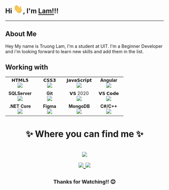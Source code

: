 ## Hi <img src="https://raw.githubusercontent.com/parth-27/parth-27/master/Hi.gif" width="30px">, I'm [Lam!](https://github.com/truonglam83)!!

</h2>

<hr/>

## About Me

Hey My name is Truong Lam, I'm a student at UIT. I'm a Beginner Developer and i'm looking forward to learn new skills and add them in the list.

## Working with
<table>
  <tbody>
    <tr valign="top">
      <td width="25%" align="center">
        <span>𝗛𝗧𝗠𝗟𝟱</span><br>
        <img height="64px" src="https://cdn.svgporn.com/logos/html-5.svg">
      </td>
      <td width="25%" align="center">
        <span>𝗖𝗦𝗦𝟯</span><br>
        <img height="64px" src="https://cdn.svgporn.com/logos/css-3.svg">
      </td>
      <td width="25%" align="center">
        <span>𝗝𝗮𝘃𝗮𝗦𝗰𝗿𝗶𝗽𝘁</span><br>
        <img height="64px" src="https://cdn.svgporn.com/logos/javascript.svg">
      </td>
      <td width="25%" align="center">
        <span><strong>Angular</strong>
        </span><br>
        <img height="64px" src="https://angular.io/assets/images/logos/angularjs/AngularJS-Shield.svg">
      </td>
    </tr>
    <tr valign="top">
      <td width="25%" align="center">
        <span><strong>SQLServer</strong>
        </span><br>
        <img height="64px" src="https://www.svgrepo.com/show/303229/microsoft-sql-server-logo.svg">
      </td>
      <td width="25%" align="center">
        <span><strong>Git</strong>
        </span><br>
        <img height="64px" src="https://cdn.svgporn.com/logos/git-icon.svg">
      </td>
      <td width="25%" align="center">
        <span>𝗩𝗦 2020</span><br>
        <img height="64px" src="https://seeklogo.com/images/V/visual-studio-logo-14F95CF819-seeklogo.com.png">
      </td>
      <td width="25%" align="center">
        <span>𝗩𝗦 𝗖𝗼𝗱𝗲</span><br>
        <img height="64px" src="https://cdn.svgporn.com/logos/visual-studio-code.svg">
      </td>
    </tr>
    <tr valign="top">
      <td width="25%" align="center">
        <span><strong>.NET Core </strong></span><br>
        <img height="64px" src="https://upload.wikimedia.org/wikipedia/commons/thumb/e/ee/.NET_Core_Logo.svg/1200px-.NET_Core_Logo.svg.png">
      </td>
      <td width="25%" align="center">
        <span><strong>Figma</strong></span><br>
        <img height="64px" src="https://seeklogo.com/images/F/figma-logo-E4E21D3AEA-seeklogo.com.png">
      </td>
      <td width="25%" align="center">
        <span><strong>MongoDB</strong></span><br>
        <img height="64px" src="https://www.svgrepo.com/show/331488/mongodb.svg">
      </td>
      <td width="25%" align="center">
        <span><strong>C#/C++</strong></span><br>
        <img height="64px" src="https://miro.medium.com/max/460/1*sz9n_vb48iaY9vuzIgqJqQ.png">
      </td>
    </tr>
  </tbody>
</table>


<h1 align="center">
✨ Where you can find me ✨
  
  <!-- https://img.shields.io/badge/Linkedin-Parth Patel-blue&?style=social&logo=linkedin -->

  <!-- https://img.shields.io/badge/Github-Parth%20Patel-black&?style=social&logo=Github -->

  <!-- https://img.shields.io/badge/Facebook-Parth%20Patel-darkblue&?style=social&logo=Facebook -->

  <!-- https://img.shields.io/badge/Instagram-parth.__.27-red&?style=social&logo=Instagram -->

  <!-- https://img.shields.io/badge/Twitter-Parth%20Patel-blue&?style=social&logo=Twitter -->

<p align="center">
  
  <a href="https://github.com/truonglam83">
    <img src="https://img.shields.io/badge/Github-%230A0A0A.svg?&style=flat-square&logo=Github&logoColor=white">  
  </a>


  <br/>
  <a href="https://www.facebook.com/truonglam.83/">
    <img src="https://img.shields.io/badge/Facebook-%231877F2.svg?&style=flat-square&logo=facebook&logoColor=white">  
  </a>
 
  <a href="https://www.instagram.com/truonglam.83/">
    <img src="https://img.shields.io/badge/Instagram-%23E4405F.svg?&style=flat-square&logo=instagram&logoColor=white">
  </a>

  
</p>
</h1>


<h3 style="text-align:center;">Thanks for Watching!! 😊</h3>
